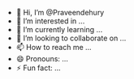 - 👋 Hi, I’m @Praveendehury
- 👀 I’m interested in ...
- 🌱 I’m currently learning ...
- 💞️ I’m looking to collaborate on ...
- 📫 How to reach me ...
- 😄 Pronouns: ...
- ⚡ Fun fact: ...

<!---
Praveendehury/Praveendehury is a ✨ special ✨ repository because its `README.md` (this file) appears on your GitHub profile.
You can click the Preview link to take a look at your changes.
--->
